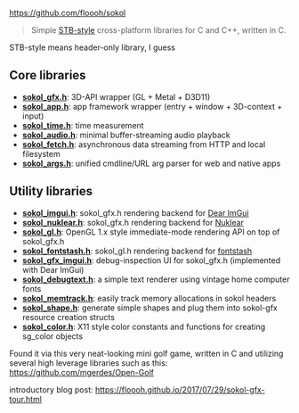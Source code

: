 https://github.com/floooh/sokol

> Simple [STB-style](https://github.com/nothings/stb/blob/master/docs/stb_howto.txt) cross-platform libraries for C and C++, written in C.

STB-style means header-only library, I guess

## [](https://github.com/floooh/sokol#core-libraries)Core libraries

-   [**sokol_gfx.h**](https://github.com/floooh/sokol/blob/master/sokol_gfx.h): 3D-API wrapper (GL + Metal + D3D11)
-   [**sokol_app.h**](https://github.com/floooh/sokol/blob/master/sokol_app.h): app framework wrapper (entry + window + 3D-context + input)
-   [**sokol_time.h**](https://github.com/floooh/sokol/blob/master/sokol_time.h): time measurement
-   [**sokol_audio.h**](https://github.com/floooh/sokol/blob/master/sokol_audio.h): minimal buffer-streaming audio playback
-   [**sokol_fetch.h**](https://github.com/floooh/sokol/blob/master/sokol_fetch.h): asynchronous data streaming from HTTP and local filesystem
-   [**sokol_args.h**](https://github.com/floooh/sokol/blob/master/sokol_args.h): unified cmdline/URL arg parser for web and native apps

## [](https://github.com/floooh/sokol#utility-libraries)

## Utility libraries

-   [**sokol_imgui.h**](https://github.com/floooh/sokol/blob/master/util/sokol_imgui.h): sokol_gfx.h rendering backend for [Dear ImGui](https://github.com/ocornut/imgui)
-   [**sokol_nuklear.h**](https://github.com/floooh/sokol/blob/master/util/sokol_nuklear.h): sokol_gfx.h rendering backend for [Nuklear](https://github.com/Immediate-Mode-UI/Nuklear)
-   [**sokol_gl.h**](https://github.com/floooh/sokol/blob/master/util/sokol_gl.h): OpenGL 1.x style immediate-mode rendering API on top of sokol_gfx.h
-   [**sokol_fontstash.h**](https://github.com/floooh/sokol/blob/master/util/sokol_fontstash.h): sokol_gl.h rendering backend for [fontstash](https://github.com/memononen/fontstash)
-   [**sokol_gfx_imgui.h**](https://github.com/floooh/sokol/blob/master/util/sokol_gfx_imgui.h): debug-inspection UI for sokol_gfx.h (implemented with Dear ImGui)
-   [**sokol_debugtext.h**](https://github.com/floooh/sokol/blob/master/util/sokol_debugtext.h): a simple text renderer using vintage home computer fonts
-   [**sokol_memtrack.h**](https://github.com/floooh/sokol/blob/master/util/sokol_memtrack.h): easily track memory allocations in sokol headers
-   [**sokol_shape.h**](https://github.com/floooh/sokol/blob/master/util/sokol_shape.h): generate simple shapes and plug them into sokol-gfx resource creation structs
-   [**sokol_color.h**](https://github.com/floooh/sokol/blob/master/util/sokol_color.h): X11 style color constants and functions for creating sg_color objects

Found it via this very neat-looking mini golf game, written in C and utilizing several high leverage libraries such as this: https://github.com/mgerdes/Open-Golf

introductory blog post: https://floooh.github.io/2017/07/29/sokol-gfx-tour.html
